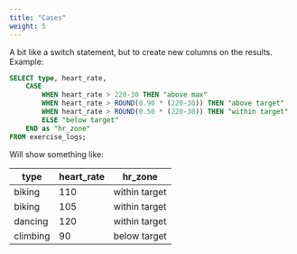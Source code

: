 ```yaml
---
title: "Cases"
weight: 5
---
```


A bit like a switch statement, but to create new columns on the results. Example:

```sql
SELECT type, heart_rate,
    CASE
        WHEN heart_rate > 220-30 THEN "above max"
        WHEN heart_rate > ROUND(0.90 * (220-30)) THEN "above target"
        WHEN heart_rate > ROUND(0.50 * (220-30)) THEN "within target"
        ELSE "below target"
    END as "hr_zone"
FROM exercise_logs;
```

Will show something like:

| type | heart_rate | hr_zone |
| ---- | ---- | ---- |
| biking | 110 | within target |
| biking | 105 | within target |
| dancing | 120 | within target |
| climbing | 90 | below target |
